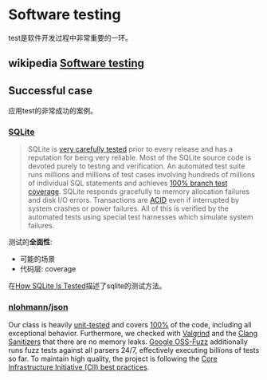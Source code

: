 # Software testing

test是软件开发过程中非常重要的一环。

## wikipedia [Software testing](https://en.wikipedia.org/wiki/Software_testing)



## Successful case

应用test的非常成功的案例。

### [SQLite](https://sqlite.org/about.html)

> SQLite is [very carefully tested](https://sqlite.org/testing.html) prior to every release and has a reputation for being very reliable. Most of the SQLite source code is devoted purely to testing and verification. An automated test suite runs millions and millions of test cases involving hundreds of millions of individual SQL statements and achieves [100% branch test coverage](https://sqlite.org/testing.html#coverage). SQLite responds gracefully to memory allocation failures and disk I/O errors. Transactions are [ACID](http://en.wikipedia.org/wiki/ACID) even if interrupted by system crashes or power failures. All of this is verified by the automated tests using special test harnesses which simulate system failures. 

测试的**全面性**:

- 可能的场景
- 代码层: coverage

在[How SQLite Is Tested](https://sqlite.org/testing.html)描述了sqlite的测试方法。

### [nlohmann](https://github.com/nlohmann)/**[json](https://github.com/nlohmann/json)**

Our class is heavily [unit-tested](https://github.com/nlohmann/json/tree/develop/test/src) and covers [100%](https://coveralls.io/r/nlohmann/json) of the code, including all exceptional behavior. Furthermore, we checked with [Valgrind](https://valgrind.org/) and the [Clang Sanitizers](https://clang.llvm.org/docs/index.html) that there are no memory leaks. [Google OSS-Fuzz](https://github.com/google/oss-fuzz/tree/master/projects/json) additionally runs fuzz tests against all parsers 24/7, effectively executing billions of tests so far. To maintain high quality, the project is following the [Core Infrastructure Initiative (CII) best practices](https://bestpractices.coreinfrastructure.org/projects/289).

